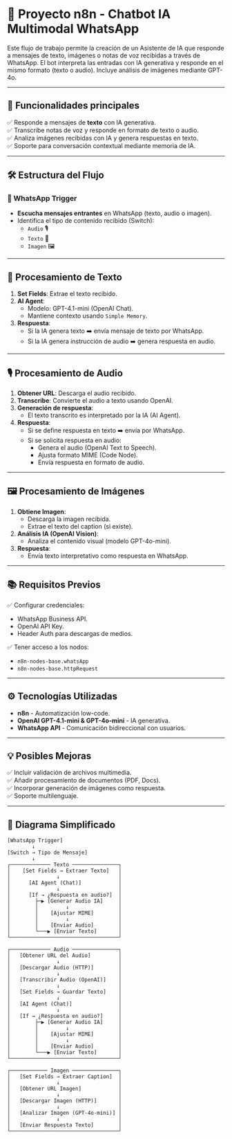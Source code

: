 # 🤖 Proyecto n8n - Chatbot IA Multimodal WhatsApp

Este flujo de trabajo permite la creación de un Asistente de IA que responde a mensajes de texto, imágenes o notas de voz recibidas a través de WhatsApp. El bot interpreta las entradas con IA generativa y responde en el mismo formato (texto o audio). Incluye análisis de imágenes mediante GPT-4o.

---

## 🚀 Funcionalidades principales

✅ Responde a mensajes de **texto** con IA generativa.  
✅ Transcribe notas de voz y responde en formato de texto o audio.  
✅ Analiza imágenes recibidas con IA y genera respuestas en texto.  
✅ Soporte para conversación contextual mediante memoria de IA.   

---

## 🛠️ Estructura del Flujo

### 📲 WhatsApp Trigger
- **Escucha mensajes entrantes** en WhatsApp (texto, audio o imagen).
- Identifica el tipo de contenido recibido (Switch):
  - `Audio` 🎙️
  - `Texto` 💬
  - `Imagen` 🖼️

---

## 💬 Procesamiento de Texto

1. **Set Fields**: Extrae el texto recibido.
2. **AI Agent**:
   - Modelo: GPT-4.1-mini (OpenAI Chat).
   - Mantiene contexto usando `Simple Memory`.
3. **Respuesta**:
   - Si la IA genera texto ➡️ envía mensaje de texto por WhatsApp.
   - Si la IA genera instrucción de audio ➡️ genera respuesta en audio.

---

## 🎙️ Procesamiento de Audio

1. **Obtener URL**: Descarga el audio recibido.
2. **Transcribe**: Convierte el audio a texto usando OpenAI.
3. **Generación de respuesta**:
   - El texto transcrito es interpretado por la IA (AI Agent).
4. **Respuesta**:
   - Si se define respuesta en texto ➡️ envía por WhatsApp.
   - Si se solicita respuesta en audio:
     - Genera el audio (OpenAI Text to Speech).
     - Ajusta formato MIME (Code Node).
     - Envía respuesta en formato de audio.

---

## 🖼️ Procesamiento de Imágenes

1. **Obtiene Imagen**:
   - Descarga la imagen recibida.
   - Extrae el texto del caption (si existe).
2. **Análisis IA (OpenAI Vision)**:
   - Analiza el contenido visual (modelo GPT-4o-mini).
3. **Respuesta**:
   - Envía texto interpretativo como respuesta en WhatsApp.

---

## 📚 Requisitos Previos

✅ Configurar credenciales:
- WhatsApp Business API.
- OpenAI API Key.
- Header Auth para descargas de medios.

✅ Tener acceso a los nodos:
- `n8n-nodes-base.whatsApp`
- `n8n-nodes-base.httpRequest`

---

## ⚙️ Tecnologías Utilizadas

- **n8n** - Automatización low-code.
- **OpenAI GPT-4.1-mini & GPT-4o-mini** - IA generativa.
- **WhatsApp API** - Comunicación bidireccional con usuarios.

---

## 💡 Posibles Mejoras

✅ Incluir validación de archivos multimedia.  
✅ Añadir procesamiento de documentos (PDF, Docs).  
✅ Incorporar generación de imágenes como respuesta.  
✅ Soporte multilenguaje.

---

## 🧩 Diagrama Simplificado

```plaintext
[WhatsApp Trigger]
        ↓
[Switch → Tipo de Mensaje]
        ↓
┌───────────── Texto ───────────────┐
│    [Set Fields → Extraer Texto]   │
│               ↓                   │
│      [AI Agent (Chat)]            │
│               ↓                   │
│      [If → ¿Respuesta en audio?]  │
│        ├─▶ [Generar Audio IA]     │
│        │         ↓                │
│        │    [Ajustar MIME]        │
│        │         ↓                │
│        │    [Enviar Audio]        │
│        └───▶ [Enviar Texto]       │
└───────────────────────────────────┘

┌───────────── Audio ───────────────┐
│   [Obtener URL del Audio]         │
│               ↓                   │
│   [Descargar Audio (HTTP)]        │
│               ↓                   │
│   [Transcribir Audio (OpenAI)]    │
│               ↓                   │
│   [Set Fields → Guardar Texto]    │
│               ↓                   │
│   [AI Agent (Chat)]               │
│               ↓                   │
│   [If → ¿Respuesta en audio?]     │
│        ├─▶ [Generar Audio IA]     │
│        │         ↓                │
│        │    [Ajustar MIME]        │
│        │         ↓                │
│        │    [Enviar Audio]        │
│        └───▶ [Enviar Texto]       │
└───────────────────────────────────┘

┌──────────── Imagen ───────────────┐
│   [Set Fields → Extraer Caption]  │
│               ↓                   │
│   [Obtener URL Imagen]            │
│               ↓                   │
│   [Descargar Imagen (HTTP)]       │
│               ↓                   │
│   [Analizar Imagen (GPT-4o-mini)] │
│               ↓                   │
│   [Enviar Respuesta Texto]        │
└───────────────────────────────────┘

